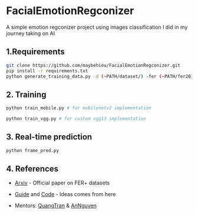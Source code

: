 # FacialEmotionRegconizer

A simple emotion regconizer project using images classification I did in my journey taking on AI

## 1.Requirements
```sh
git clone https://github.com/maybehieu/FacialEmotionRegconizer.git
pip install -r requirements.txt
python generate_training_data.py -d (~PATH/dataset/) -fer (~PATH/fer2013.csv) -ferplus (~PATH/fer2013new.csv)
```
## 2. Training
```sh
python train_mobile.py # for mobilenetv2 implementation

python train_vgg.py # for custom vgg13 implementation
```

## 3. Real-time prediction
```sh
python frame_pred.py
```
## 4. References 
- [Arxiv] - Official paper on FER+ datasets
- [Guide] and [Code] - Ideas comes from here
- Mentors: [QuangTran] & [AnNguyen]

    [Arxiv]: <https://arxiv.org/abs/1608.01041>
    [Guide]: <https://medium.com/@reachraktim/emotion-recognition-on-the-fer-dataset-using-pytorch-835ce93d52a5>
    [Code]: <https://github.com/borarak/emotion-recognition-vgg13>
    [QuangTran]: <https://github.com/pewdspie24>
    [AnNguyen]: <https://github.com/NguyenTheAn>
